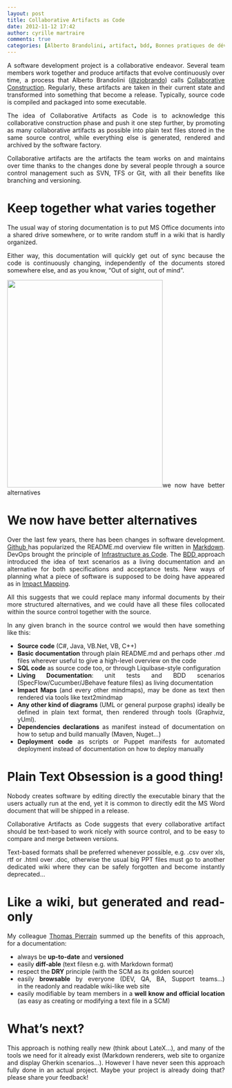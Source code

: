```yaml
---
layout: post
title: Collaborative Artifacts as Code
date: 2012-11-12 17:42
author: cyrille martraire
comments: true
categories: [Alberto Brandolini, artifact, bdd, Bonnes pratiques de dév, collaboration, devops, diagram, documentation, impact mapping, infrastructure as code, markdown, module, plain text, Programmation, project, readme, scm, software factory]
---
```

<p style="text-align: justify;">A software development project is a collaborative endeavor. Several team members work together and produce artifacts that evolve continuously over time, a process that Alberto Brandolini (<a href="https://twitter.com/ziobrando">@ziobrando</a>) calls <a title="Collaborative Construction by Alberto Brandolini" href="http://www.arolla.fr/blog/2012/10/collaborative-construction-by-alberto-brandolini/" target="_blank">Collaborative Construction</a>. Regularly, these artifacts are taken in their current state and transformed into something that become a release. Typically, source code is compiled and packaged into some executable.</p>
<p style="text-align: justify;">The idea of Collaborative Artifacts as Code is to acknowledge this collaborative construction phase and push it one step further, by promoting as many collaborative artifacts as possible into plain text files stored in the same source control, while everything else is generated, rendered and archived by the software factory.</p>
<p style="text-align: justify;">Collaborative artifacts are the artifacts the team works on and maintains over time thanks to the changes done by several people through a source control management such as SVN, TFS or Git, with all their benefits like branching and versioning.</p>

<h1 style="text-align: justify;">Keep together what varies together</h1>
<p style="text-align: justify;">The usual way of storing documentation is to put MS Office documents into a shared drive somewhere, or to write random stuff in a wiki that is hardly organized.</p>
<p style="text-align: justify;">Either way, this documentation will quickly get out of sync because the code is continuously changing, independently of the documents stored somewhere else, and as you know, “Out of sight, out of mind”.</p>

<div id="attachment_1154" style="text-align: justify;"><a href="http://cyrille.martraire.com/wp-content/uploads/2007/10/best-bestof-43.jpg"><img title="best-bestof-43" src="http://cyrille.martraire.com/wp-content/uploads/2007/10/best-bestof-43.jpg" alt="" width="360" height="480" /></a>we now have better alternatives</div>
<h1 style="text-align: justify;">We now have better alternatives</h1>
<p style="text-align: justify;">Over the last few years, there has been changes in software development. <a href="https://github.com/" target="_blank">Github </a>has popularized the README.md overview file written in <a href="http://www.codinghorror.com/blog/2012/10/the-future-of-markdown.html" target="_blank">Markdown</a>. DevOps brought the principle of <a href="http://stochasticresonance.wordpress.com/2009/07/12/infrastructure-renaissance/">Infrastructure as Code</a>. The <a href="http://dannorth.net/introducing-bdd/" target="_blank">BDD </a>approach introduced the idea of text scenarios as a living documentation and an alternative for both specifications and acceptance tests. New ways of planning what a piece of software is supposed to be doing have appeared as in <a href="http://impactmapping.org/">Impact Mapping</a>.</p>
<p style="text-align: justify;">All this suggests that we could replace many informal documents by their more structured alternatives, and we could have all these files collocated within the source control together with the source.</p>
<p style="text-align: justify;">In any given branch in the source control we would then have something like this:</p>

<ul style="text-align: justify;">
	<li><strong>Source code</strong> (C#, Java, VB.Net, VB, C++)</li>
	<li><strong>Basic documentation</strong> through plain README.md and perhaps other .md files wherever useful to give a high-level overview on the code</li>
	<li><strong>SQL code</strong> as source code too, or through Liquibase-style configuration</li>
	<li><strong>Living Documentation</strong>: unit tests and BDD scenarios (SpecFlow/Cucumber/JBehave feature files) as living documentation</li>
	<li><strong>Impact Maps</strong> (and every other mindmaps), may be done as text then rendered via tools like text2mindmap</li>
	<li><strong>Any other kind of diagrams</strong> (UML or general purpose graphs) ideally be defined in plain text format, then rendered through tools (Graphviz, yUml).</li>
	<li><strong>Dependencies declarations</strong> as manifest instead of documentation on how to setup and build manually (Maven, Nuget…)</li>
	<li><strong>Deployment code</strong> as scripts or Puppet manifests for automated deployment instead of documentation on how to deploy manually</li>
</ul>
<h1 style="text-align: justify;">Plain Text Obsession is a good thing!</h1>
<p style="text-align: justify;">Nobody creates software by editing directly the executable binary that the users actually run at the end, yet it is common to directly edit the MS Word document that will be shipped in a release.</p>
<p style="text-align: justify;">Collaborative Artifacts as Code suggests that every collaborative artifact should be text-based to work nicely with source control, and to be easy to compare and merge between versions.</p>
<p style="text-align: justify;">Text-based formats shall be preferred whenever possible, e.g. .csv over xls, rtf or .html over .doc, otherwise the usual big PPT files must go to another dedicated wiki where they can be safely forgotten and become instantly deprecated…</p>

<h1 style="text-align: justify;">Like a wiki, but generated and read-only</h1>
<p style="text-align: justify;">My colleague <a href="http://tpierrain.blogspot.fr/" target="_blank">Thomas Pierrain</a> summed up the benefits of this approach, for a documentation:</p>

<ul style="text-align: justify;">
	<li>always be <strong>up-to-date</strong> and <strong>versioned</strong></li>
	<li>easily <strong>diff-able</strong> (text filesn e.g. with Markdown format)</li>
	<li>respect the <strong>DRY</strong> principle (with the SCM as its golden source)</li>
	<li>easily <strong>browsable</strong> by everyone (DEV, QA, BA, Support teams…) in the readonly and readable wiki-like web site</li>
	<li>easily modifiable by team members in a <strong>well know and official location</strong> (as easy as creating or modifying a text file in a SCM)</li>
</ul>
<h1 style="text-align: justify;">What’s next?</h1>
<p style="text-align: justify;">This approach is nothing really new (think about LateX…), and many of the tools we need for it already exist (Markdown renderers, web site to organize and display Gherkin scenarios…). However I have never seen this approach fully done in an actual project. Maybe your project is already doing that? please share your feedback!</p>
